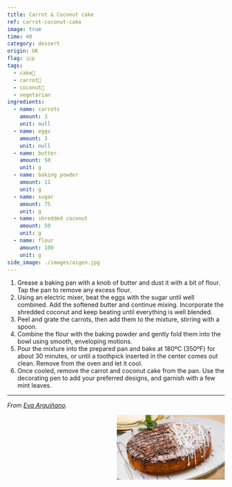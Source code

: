```yaml
---
title: Carrot & Coconut cake
ref: carrot-coconut-cake
image: true
time: 40
category: dessert
origin: UK
flag: 🇬🇧
tags:
  - cake🍰
  - carrot🥕
  - coconut🥥
  - vegetarian
ingredients:
  - name: carrots
    amount: 3
    unit: null
  - name: eggs
    amount: 3
    unit: null
  - name: butter
    amount: 50
    unit: g
  - name: baking powder
    amount: 11
    unit: g
  - name: sugar
    amount: 75
    unit: g
  - name: shredded coconut
    amount: 50
    unit: g
  - name: flour
    amount: 100
    unit: g
side_image: ./images/aigen.jpg
---
```


1. Grease a baking pan with a knob of butter and dust it with a bit of flour. Tap the pan to remove any excess flour.
2. Using an electric mixer, beat the eggs with the sugar until well combined. Add the softened butter and continue mixing. Incorporate the shredded coconut and keep beating until everything is well blended.
3. Peel and grate the carrots, then add them to the mixture, stirring with a spoon.
4. Combine the flour with the baking powder and gently fold them into the bowl using smooth, enveloping motions.
5. Pour the mixture into the prepared pan and bake at 180ºC (350ºF) for about 30 minutes, or until a toothpick inserted in the center comes out clean. Remove from the oven and let it cool.
6. Once cooled, remove the carrot and coconut cake from the pan. Use the decorating pen to add your preferred designs, and garnish with a few mint leaves.

---

_From [Eva Arguiñano](https://www.hogarmania.com/cocina/recetas/postres/tarta-zanahoria-coco-26868.html)._

<img src="images/carrot_coconut_cake.jpg" style="width:250px; float:right;"/>
